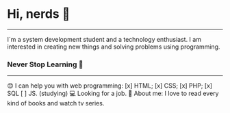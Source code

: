 # Hi, nerds 🖖
***

I´m a system development student and a technology enthusiast.
I am interested in creating new things and solving problems using programming. 

### Never Stop Learning 🚀
***

😊   I can help you with web programming: 
[x] HTML;
[x] CSS;
[x] PHP;
[x] SQL
[ ] JS. (studying) 
💻   Looking for a job.
👧   About me: I love to read every kind of books and watch tv series.
